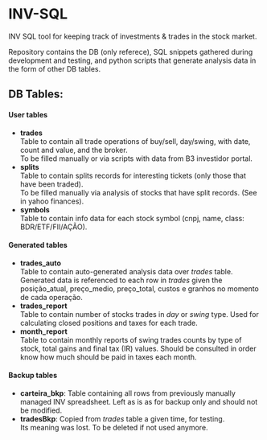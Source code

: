INV-SQL
===

INV SQL tool for keeping track of investments & trades in the stock market.

Repository contains the DB (only referece), SQL snippets gathered during development and testing, and python scripts that
generate analysis data in the form of other DB tables.

## DB Tables:

#### User tables

- **trades**  
    Table to contain all trade operations of buy/sell, day/swing, with date, count and value, and the broker.  
    To be filled manually or via scripts with data from B3 investidor portal.
- **splits**  
    Table to contain splits records for interesting tickets (only those that have been traded).  
    To be filled manually via analysis of stocks that have split records. (See in yahoo finances).
- **symbols**  
    Table to contain info data for each stock symbol (cnpj, name, class: BDR/ETF/FII/AÇÃO).

#### Generated tables
- **trades_auto**  
    Table to contain auto-generated analysis data over _trades_ table.  
    Generated data is referenced to each row in _trades_ given the posição_atual, preço_medio, preço_total, custos
    e granhos no momento de cada operação.
- **trades_report**  
    Table to contain number of stocks trades in _day_ or _swing_ type.
    Used for calculating closed positions and taxes for each trade.
- **month_report**  
    Table to contain monthly reports of swing trades counts by type of stock, total gains and final tax (IR) values.
    Should be consulted in order know how much should be paid in taxes each month.

#### Backup tables
- **carteira_bkp**: Table containing all rows from previously manually managed INV spreadsheet.
    Left as is as for backup only and should not be modified.
- **tradesBkp**: Copied from _trades_ table a given time, for testing.  
    Its meaning was lost. To be deleted if not used anymore.
    